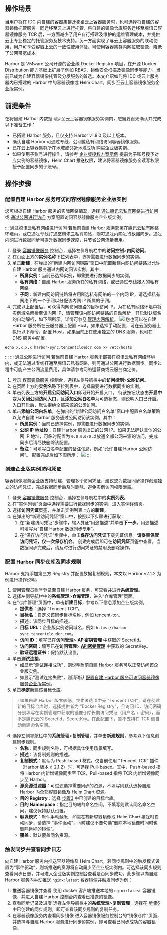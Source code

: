 ## 操作场景
当用户将在 IDC 内自建的容器集群迁移至云上容器服务时，也可选择将自建的容器镜像托管服务一同迁移至云上进行托管。将自建的镜像仓库服务迁移至腾讯云容器镜像服务 TCR 后，一方面减少了用户自行搭建及维护的运维管理成本，并提供云上专业稳定的托管服务及技术支持。另一方面实现了与云上容器服务的联动使用，用户可享受容器上云的一致性使用体验，可使用容器集群内网拉取镜像，降低了公网带宽成本。

Harbor 是 VMware 公司开源的企业级 Docker Registry 项目，在开源 Docker Distribution 能力基础上扩展了例如 RBAC、镜像安全扫描及镜像同步等能力。当前已成为自建容器镜像托管及分发服务的首选。本文介绍如何将 IDC 或云上服务器内已搭建的 Harbor 中的容器镜像或 Helm Chart，同步至云上容器镜像服务企业版实例。

## 前提条件
在将自建 Harbor 内数据同步至云上容器镜像服务实例内，您需要首先确认并完成以下准备工作：
- 已搭建 Harbor 服务，且仅支持 Harbor v1.8.0 及以上版本。
- 确认自建 Harbor 可通过专线、公网或私有网络访问容器镜像服务。
- 已在云上容器集群所在地域或邻近地域成功 [购买企业版实例](https://intl.cloud.tencent.com/document/product/1051/39088)。
- 如果使用子账号进行操作，请参考 [企业版授权方案示例](https://intl.cloud.tencent.com/document/product/1051/37248) 提前为子账号授予对应实例的容器镜像，Helm Chart 推送权限，建议将容器镜像服务全读写权限授予配置同步的子账号。

## 操作步骤
<span id="Configuration"></span>

### 配置自建 Harbor 服务可访问容器镜像服务企业版实例

您可根据自建 Harbor 服务的实际网络情况，选择 [通过腾讯云私有网络进行访问](#vpc) 或 [通过公网进行访问](#publicnet) 方案配置访问容器镜像服务企业版实例。

<dx-tabs>
::: 通过腾讯云私有网络进行访问
若当前自建 Harbor 服务部署在腾讯云私有网络环境内，或已通过专线打通至腾讯云私有网络，则可通过内网进行数据同步。通过内网进行数据同步可提升数据同步速度，并节省公网流量费用。

1. 登录 [容器镜像服务](https://console.cloud.tencent.com/tcr) 控制台，选择左侧导航栏中的**访问控制**>**内网访问**。
2. 在页面上方的**实例名称**下拉列表中，选择需要进行数据同步的实例。
3. 单击**新建**，在弹出的“新建内网访问链路”窗口中配置新建内网访问链路以允许自建 Harbor 服务通过内网访问该实例。其中：
	- **所属实例**：当前已选择实例，即需要进行数据同步的实例。
	- **私有网络**：自建 Harbor 服务所在的私有网络，或已通过专线接入的私有网络。
	- **子网**：新建内网访问链路将占用所选私有网络的一个内网 IP，请选择私有网络下的一个子网以分配该内网 IP 所属的子网。
4. 完成以上配置后，可获得内网访问链路的目标访问 IP。为在私有网络环境中将实例域名解析至该内网 IP，请管理该内网访问链路的自动解析，开启默认域名的自动解析，如下图所示。详情可参见 [管理内网解析](https://intl.cloud.tencent.com/document/product/1051/35492)。
![](https://main.qcloudimg.com/raw/3f1992c74f5f97496bb84d806951ea63.png)
您也可以在自建 Harbor 服务所在云服务器上配置 Host。如果选择手动配置，可在云服务器上执行以下命令，配置 Host。如果当前正在使用独立的 DNS 服务，也可在 DNS 服务中配置。
```
echo x.x.x.x harbor-sync.tencentcloudcr.com >> /etc/hosts
```
:::
::: 通过公网进行访问
若当前自建 Harbor 服务未部署在腾讯云私有网络环境内，或无法通过专线打通至腾讯云私有网络，则可通过公网进行数据同步。同步过程中可能产生公网流量费用，具体请参考网络运营商或云服务商定价。
1. 登录 [容器镜像服务](https://console.cloud.tencent.com/tcr) 控制台，选择左侧导航栏中的**访问控制**>**公网访问**。
2. 在页面上方的**实例名称**下拉列表中，选择需要进行数据同步的实例。
3. 单击列表上方的**开启公网访问入口**即可开始开启入口。
待该按钮状态由**开启中**变为**关闭公网访问入口**，且**添加公网白名单**为可选状态，则说明入口已开启。入口开启后，默认拒绝全部来源的公网访问。
4. 单击**添加公网白名单**，在弹出的“新建公网访问白名单”窗口中配置白名单策略以允许自建 Harbor 服务通过公网访问该实例。其中：
	- **所属实例**：当前已选择实例，即需要进行数据同步的实例。
	- **公网 IP 地址段**：自建 Harbor 服务出口的公网 IP。如果无法确认具体的公网 IP 地址，可临时配置为 `0.0.0.0/0` 以放通全部公网来源的访问，完成同步后请尽快删除该配置。
	- **备注**：可填写白名单配置的备注信息，例如“允许自建 Harbor 公网访问”。
 配置完成后如下图所示：
![](https://staticintl.cloudcachetci.com/yehe/backend-news/YGw7975_487b82faa82a11edbb45525400c56988.png)
:::
</dx-tabs>

### 创建企业版实例访问凭证

容器镜像服务企业版支持创建、管理多个访问凭证，建议您为数据同步操作创建独立的访问凭证，完成数据同步后及时删除，避免实例访问权限泄露。
1. 登录 [容器镜像服务](https://console.cloud.tencent.com/tcr) 控制台，选择左侧导航栏中的**实例列表**。
2. 在“实例列表”页面中选择需要进行数据同步的实例，进入实例详情页。
3. 选择**访问凭证**页签，并单击实例列表上方的**新建**。
4. 在弹出的“新建访问凭证”窗口中，按照以下步骤进行获取：
    1. 在“新建访问凭证”步骤中，输入凭证“用途描述”并单击**下一步**。用途描述可填写为“自建 Harbor 数据同步专用”。
    2. 在“保存访问凭证”步骤中，单击**保存访问凭证**下载凭证信息。**请妥善保管访问凭证，仅一次保存机会**。
创建完成后即可在**访问凭证**页签中查看。当数据同步完成后，请及时进行访问凭证的禁用及删除操作。

### 配置 Harbor 同步仓库及同步规则
Harbor 支持添加第三方 Registry 并配置数据复制规则，本文以 Harbor v2.1.2 为例进行操作说明。
1. 使用管理员账号登录至自建 Harbor 服务，可查看并进行**系统管理**。
2. 选择左侧导航栏中的**系统管理**>**仓库管理**，进入“仓库管理”页面。
3. <span id="Step3"></span>在“仓库管理”页面中，单击**新建目标**，参考以下信息添加企业版实例。
	- **提供者**：选择 “Tencent TCR”。
	- **目标名**：自定义该同步目标名称，例如 tencent-tcr。
	- **描述**：该同步目标的描述。
	- **目标 URL**：企业版实例访问域名，例如 `https://harbor-sync.tencentcloudcr.com`。
	- **访问 ID**：填写已在**访问管理**> **[API密钥管理](https://console.cloud.tencent.com/cam/capi)** 中获取的 SecretId。
	- **访问密码**：填写已在**访问管理**> **[API密钥管理](https://console.cloud.tencent.com/cam/capi)** 中获取的 SecretKey。
	- **验证远程证书**：保持默认设置。
4. 单击**测试连接**。
   - 如显示“测试连接成功”，则说明当前自建 Harbor 服务可以正常访问该企业版实例。
   - 如显示“测试连接失败”，则请确认 [配置自建 Harbor 服务可访问容器镜像服务企业版实例](#Configuration)。
5. 单击**确定**新建该目标仓库。


>! 如果自建 Harbor 版本较低，提供者选项中无 “Tencent TCR”，请在创建新的目标仓库时，选择提供者为 "Docker Registry"，且访问 ID、访问密码分别填写在实例管理中获取的镜像仓库长期访问凭证（用户名 + 密码），而不是腾讯云的 SecretId，SecretKey。在此配置下，暂不支持在 TCR 侧自动新建命名空间。

6. <span id="createRule"></span>选择左侧导航栏中的**系统管理**>**复制管理**，并单击**新建规则**，参考以下信息创建同步规则。
	- **名称**：同步规则名称，可根据具体使用场景填写。
	- **描述**：该复制规则的描述。
	- **复制模式**：默认为 Push-based 模式，仅当前使用 “Tencent TCR” 插件（Harbor 版本 ≥ 2.1.2）时，可选择 Pull-based。其中，Push-based 指将 Harbor 内新增镜像同步至 TCR，Pull-based 指将 TCR 内新增镜像同步至 Harbor。
	- **源资源过滤器**：可过滤选择需要同步的资源，不填写则默认选择自建 Harbor 内全部容器镜像及 Helm Chart 资源。
	- **目的 Registry**：选择 [步骤3](#Step3) 中已创建的目标仓库。
	- **目的 Namespace**：指定目的端的命名空间，不填写则默认同名命名空间，建议保持默认设置。
	- **触发模式**：默认手动触发，如需在有新容器镜像或 Helm Chart 推送时自动同步，请选择 “事件驱动”，同时建议不要勾选“删除本地镜像时同时也删除远程的镜像”。
	- **覆盖**：默认覆盖同名资源。


### 触发同步并查看同步日志
向自建 Harbor 服务内推送容器镜像及 Helm Chart，若同步规则中的触发模式设置为“事件驱动”，则新推送的资源将自动同步至企业版实例内。可选择该同步规则查看同步日志，并可进入企业版实例控制台查看是否同步成功。此步骤以向自建 Harbor 服务内手动推送 `nginx:latest` 容器镜像并触发同步为例：
1. 推送容器镜像并查看
使用 docker 客户端推送本地的 `nginx:latest` 容器镜像，并进入自建 Harbor 控制台内查看已推送的镜像。
2. 查看同步记录及进度
选择左侧导航栏中的**系统管理**>**复制管理**，选择在 [步骤6](#createRule) 中已创建的同步规则，即可查看该同步规则的复制任务。
3. 在容器镜像服务内查看同步镜像
进入容器镜像服务控制台的“镜像仓库”页面，并选择与自建 Harbor 服务进行同步的实例，即可查看已同步成功的容器镜像。

